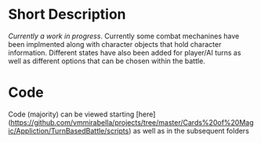 # Short Description
_Currently a work in progress_. Currently some combat mechanines have been implmented along with character objects that hold character information. Different states have also been added for player/AI turns as well as different options that can be chosen within the battle.

# Code
Code (majority) can be viewed starting [here] (https://github.com/vmmirabella/projects/tree/master/Cards%20of%20Magic/Appliction/TurnBasedBattle/scripts) as well as in the subsequent folders




